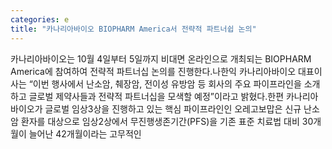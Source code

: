 ```yaml
---
categories: e
title: "카나리아바이오 BIOPHARM America서 전략적 파트너쉽 논의"
---
```

카나리아바이오는 10월 4일부터 5일까지 비대면 온라인으로 개최되는 BIOPHARM America에 참여하여 전략적 파트너십 논의를 진행한다.나한익 카나리아바이오 대표이사는 “이번 행사에서 난소암, 췌장암, 전이성 유방암 등 회사의 주요 파이프라인을 소개하고 글로벌 제약사들과 전략적 파트너십을 모색할 예정”이라고 밝혔다.한편 카나리아바이오가 글로벌 임상3상을 진행하고 있는 핵심 파이프라인인 오레고보맙은 신규 난소암 환자를 대상으로 임상2상에서 무진행생존기간(PFS)을 기존 표준 치료법 대비 30개월이 늘어난 42개월이라는 고무적인
